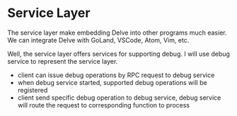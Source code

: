 # Service Layer

The service layer make embedding Delve into other programs much easier. We can integrate Delve with GoLand, VSCode, Atom, Vim, etc.

Well, the service layer offers services for supporting debug. I will use debug service to represent the service layer.

- client can issue debug operations by RPC request to debug service
- when debug service started, supported debug operations will be registered
- client send specific debug operation to debug service, debug service will route the request to corresponding function to process

